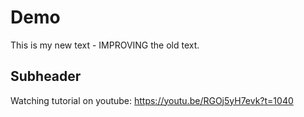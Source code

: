 # Demo

This is my new text - IMPROVING the old text.

## Subheader

Watching tutorial on youtube: https://youtu.be/RGOj5yH7evk?t=1040
